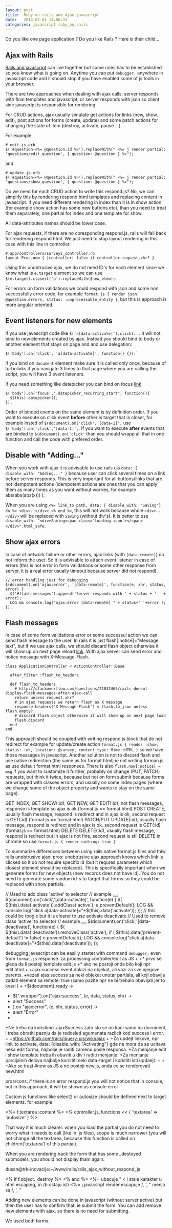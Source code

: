 ```yaml
---
layout: post
title:  Ruby on rails and Ajax javascript
date:   2014-07-01 14:06:33
categories: javascript ruby_on_rails
---
```


Do you like one page application ? Do you like Rails ? Here is their child...

Ajax with Rails
---

[Rails and javascript](http://edgeguides.rubyonrails.org/working_with_javascript_in_rails.html) can live together but some rules has to be established so you know what is going on. Anytime you can put `debugger;` anywhere in javascript code and it should stop if you have enabled some of js tools in your browser.

There are two approaches when dealing with ajax calls: server responds with final templates and javascript, or server responds with json so client side javascript is responsible for rendering.

For CRUD actions, ajax usually simulate get actions for links (new, show, edit), post actions for forms (create, update) and some patch actions for changing the state of item (destroy, activate, pause ...).

For example:

    # edit.js.erb
    $('#question-<%= @question.id %>').replaceWith(" <%= j render partial: 'questions/edit_question', { question: @question } %>");

and

    # update.js.erb
    $('#question-<%= @question.id %>').replaceWith(" <%= j render partial: 'questions/show_question', { question: @question } %>");
    

Do we need for each CRUD action to write this respond.js? No, we can simplify this by rendering respond.html templates and replacing content in javascript. If you need different rendering in index than it is in show action (for example show action has some new buttons etc), than you need to treat them separately, one partial for index and one template for show.

All data-attributes names should be lower case.

For ajax requests, if there are no coresponding respond.js, rails will fall back for rendering respond.html. We just need to stop layout rendering in this case with this line in controller:

    # app/controllers/surveys_controller.rb
    layout Proc.new { |controller| false if controller.request.xhr? }


Using this unobtrusive ajax, we do not need ID's for each element since we know what is `e.target` element so we can use `$(e.target).closest('p').replaceWith($new_elem);`.

For errors on form validations we could respond with json and some non successfully error code, for example `format.js { render json: @question.errors, status: :unprocessable_entity }`, but this is approach is more angular oriented.

Event listeners for new elements
---

If you use javascript code like `$('a[data-activate]').click(...` it will not bind to new elements created by ajax. Instead you should bind to body or another element that stays on page and and use delegation:

    $('body').on('click', 'a[data-activate]', function() {});` 
    
If you  bind on `document` element make sure it is called only once, because of turbolinks if you navigate 3 times to that page where you are calling the script, you will have 3 event listeners.

If you need something like datepicker you can bind on focus [link](http://stackoverflow.com/questions/10433154/putting-datepicker-on-dynamically-created-elements-jquery-jqueryui)

    $('body').on('focus',".datepicker_recurring_start", function(){
      $(this).datepicker();
    });


Order of binded events on the same element is by definition order. If you want to execute on click event **before** other is target that is closer, for example insted of `$(document).on('click','[data-1]',` use `$('body').on('click','[data-1]',`. If you want to execute **after** events that are binded to `$(document).on('click'` than you should wrapp all that in one function and call the code with prefered order.

Disable with "Adding..." 
----

When you work with ajax it is advisable to use rails ujs `data: { disable_with: "Adding..." }` because user can click several times on a link before server responds. This is very important for all buttons/links that are not idempotent actions (idempotent actions are ones that you can apply them as many times as you want without worries, for example abs(abs(abs(x))) ).

When you are using `<%= link_to path, data: { disable_with: "Saving"} do %> <div>..</div> <% end %>`, this will not work because whole `<div>..</div>` will be replaced with `Saving` (without div's). It is better to use `disable_with: "<div>Saving<span class='loading-icon'></span></div>".html_safe`.

Show ajax errors
---

In case of network failure or other errors, ajax links (with `[data-remote]`) do not inform the user. So it is advisable to attach event listener in case of errors (this is not error in form validations or some other response from server, it is a real error usually timeout because server did not respond).

    // error handling just for debugging
    $(document).on('ajax:error', '[data-remote]', function(e, xhr, status, error) {
      $('#flash-messages').append('Server responds with ' + status + ' ' + error);
      LOG && console.log("ajax:error [data-remote] " + status+' '+error );
    });
      


Flash messages
---

In case of some form validations error or some successul action we can send flash message to the user. In rails it is just flash[:notice]="Message text", but if we use ajax calls, we should discard flash object otherwise it will show up on next page reload [link](http://stackoverflow.com/questions/21032465/rails-doesnt-display-flash-messages-after-ajax-call). With ajax server can send error and notice message with X-Message-Flash.

    class ApplicationController < ActionController::Base
      
      after_filter :flash_to_headers                                       
      
      def flash_to_headers                                                 
        # http://stackoverflow.com/questions/21032465/rails-doesnt-display-flash-messages-after-ajax-call
        return unless request.xhr?
        # in ajax requests we return flash as X message                    
        response.headers['X-Message-Flash'] = flash.to_json unless flash.empty? 
        # discard flash object otherwise it will show up on next page load 
        flash.discard 
      end                                                                  
    end 

This approach should be coupled with writing respond.js block that do not redirect for example for update/create action `format.js { render :show, status: :ok, location: @survey, content_type: Mime::HTML }` so we have those messages in javascript. Another solution is not to discard flash and use native redirection (the same as for format.html) ie not writing forman.js as use default format.html responses. There is also `flash.now[:notice] = msg` if you want to customize it further, probably on change (PUT, PATCH) requests, but think it twice, because but not on form submit because forms are wrapped with classes errors, and usually on some index pages (where we change some of the object property and wants to stay on the same page).

GET INDEX, GET SHOW(:id), GET NEW, GET EDIT(:id), not flash messages, response is template so ajax is ok (format.js == format.html)
POST CREATE, usually flash message, respond is redirect and in ajax is ok, second request is GET(:id) (format.js == format.html)
PATCH/PUT UPDATE(:id), usually flash message, respond is redirect and in ajax is ok, second request is GET(:id) (format.js == format.html)
DELETE DELETE(:id), usually flash message, respond is redirect but in ajax is not fine, second request is stil DELETE in chrome so use `format.js { render nothing: true }` 


To summarize differences between using rails native format.js files and thiw rails unobtrusive ajax:
pros: unobtrusive ajax approach knows which link is clicked so it do not require specifix id (but it requres parameter which closest element should be replaced). This is specifically important when we generate forms for new objects (new records does not have id). You do not need to generate some random id-s to target that forms so they could be replaced with show partials.


// Used to add class 'active' to selector
// example <button data-activate=".popup"></button>
$(document).on('click','[data-activate]', function(e) {
  $( $(this).data('activate')).addClass('active');
  e.preventDefault();
  LOG && console.log("click a[data-activate]="+$(this).data('activate'));
});
// this could be toogle but it is clearer to use activate deactivate
// Used to remove class 'active' to selector
// example <button data-deactivate=".popup"></button>
$(document).on('click','[data-deactivate]', function(e) {
  $( $(this).data('deactivate')).removeClass('active');
  if ( $(this).data('prevent-default') != false)
    e.preventDefault();
  LOG && console.log("click a[data-deactivate]="+$(this).data('deactivate'));
});


debugging javascript can be easilly startet with command `debugger;` even from `format.js` response.
za processing controller/edit as JS
+
+* prvo se gleda da li postoji template edit.js
+* ako ne postoji onda bilo koji npr edit.html
+
+ajax:success event dolazi na objekat, ali vazi za sve njegove parents.
+vezati ajas:success za neki objekat unutar partiala, ali koji obavija zadati element sa remote: true (samo pazite npr <td></td> ne bi trebalo obavijati jer to kvari <tr>)
+
+$(document).ready ->
+  $(".wrapper").on("ajax:success", (e, data, status, xhr) ->
+    alert "Success"
+  ).on "ajax:error", (e, xhr, status, error) ->
+    alert "Error"
+
+Ne treba da koristimo .ajaxSuccess zato sto se on kaci samo na document, i treba obratiti paznju da je redosled agumenata razlicit kod success i error.
+
+https://github.com/rails/jquery-ujs/wiki/ajax
+
+Za updejt linkove, npr link_to activate, data: {disable_with: "Activating"} gde ne mora da se ucitava neka edit forma, najbolje je raditi zamenu posle responsa.
+Za menjanje edit i show template treba ih obaviti u div i raditi menjanje.
+Za menjanje parcijalnih delova najbolje koristiti neki data-target i koristiti isti updaejt.
+
+
+Ako se trazi #new as JS a ne postoji new.js, onda ce se renderovati new.html 

pros/cons: if there is an error respond.js you will not notice that in console, but in this approach, it will be shown as console error 

Custom js functions like select2 or autosize should be defined next to target elements. for example

   <%= f.textarea :content %>
   <% controller.js_functions << { 'textarea' => 'autosize' } %>

That way it is much clearer. when you load the partial you do not need to worry what it needs to call (like in .js files), scope is much narrower (you will not change all the textarea, because this function is called on children('textarea') of this partial).

When you are rendering back the form that has some _destoyed submodels, you should not display tham again:

dusan@trk-inovacije:~/www/rails/rails_ajax_without_respond_js

<% if f.object._destroy %>
<% end %>
<%= ubacuje &quot; &lt; i stale karakter u html escaping, \n /b ostaju isti
<%= j javacsript render escapuje /, ', " menja sa \/, \', \"

Adding new elements can be done in javascript (without server active) but then the user has to confirm that, ie submit the form.
You can add remove new elements with ajax, so there is no need for submitting.

We used both forms.

